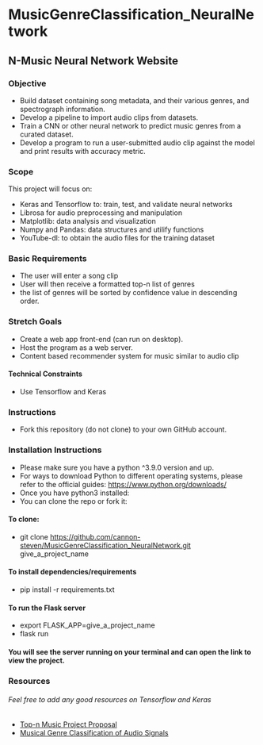 # MusicGenreClassification_NeuralNetwork

## N-Music Neural Network Website


### Objective

* Build dataset containing song metadata, and their various genres, and spectrograph information.
* Develop a pipeline to import audio clips from datasets.
* Train a CNN or other neural network to predict music genres from a curated dataset.
* Develop a program to run a user-submitted audio clip against the model and print results with accuracy metric.

### Scope

This project will focus on:
* Keras and Tensorflow to: train, test, and validate neural networks
* Librosa for audio preprocessing and manipulation
* Matplotlib: data analysis and visualization
* Numpy and Pandas: data structures and utilify functions
* YouTube-dl: to obtain the audio files for the training dataset


### Basic Requirements

* The user will enter a song clip
* User will then receive a formatted top-n list of genres 
* the list of genres will be sorted by confidence value in descending order.


### Stretch Goals

* Create a web app front-end (can run on desktop).
* Host the program as a web server.
* Content based recommender system for music similar to audio clip

#### Technical Constraints

* Use Tensorflow and Keras


### Instructions

* Fork this repository (do not clone) to your own GitHub account.

### Installation Instructions 

* Please make sure you have a python ^3.9.0 version and up.
* For ways to download Python to different operating systems, please refer to the official guides: https://www.python.org/downloads/
* Once you have python3 installed:
* You can clone the repo or fork it:
#### To clone:
* git clone https://github.com/cannon-steven/MusicGenreClassification_NeuralNetwork.git give_a_project_name

#### To install dependencies/requirements
* pip install -r requirements.txt

#### To run the Flask server
* export FLASK_APP=give_a_project_name
* flask run


#### You will see the server running on your terminal and can open the link to view the project.

### Resources 
###### Feel free to add any good resources on Tensorflow and Keras

* [Top-n Music Project Proposal](https://eecs.oregonstate.edu/capstone/submission/pages/viewSingleProject.php?id=Si8d04xsueSfU0id)
* [Musical Genre Classification of Audio Signals](https://ieeexplore.ieee.org/document/1021072)
